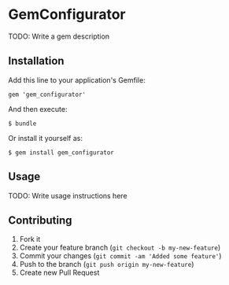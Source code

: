 # GemConfigurator

TODO: Write a gem description

## Installation

Add this line to your application's Gemfile:

    gem 'gem_configurator'

And then execute:

    $ bundle

Or install it yourself as:

    $ gem install gem_configurator

## Usage

TODO: Write usage instructions here

## Contributing

1. Fork it
2. Create your feature branch (`git checkout -b my-new-feature`)
3. Commit your changes (`git commit -am 'Added some feature'`)
4. Push to the branch (`git push origin my-new-feature`)
5. Create new Pull Request
